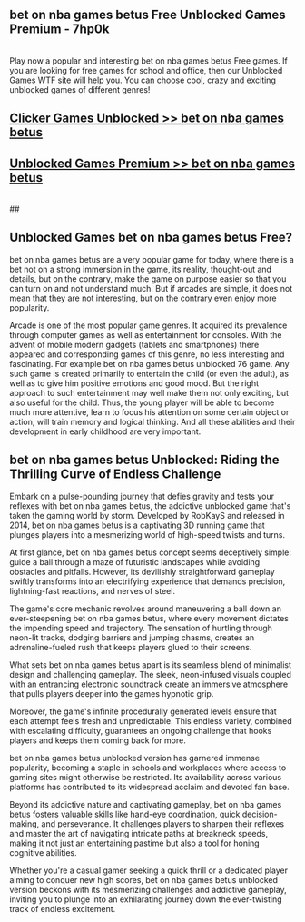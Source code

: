 ## bet on nba games betus Free Unblocked Games Premium - 7hp0k <br>
<br>
Play now a popular and interesting bet on nba games betus Free games. If you are looking for free games for school and office, then our Unblocked Games WTF site will help you. You can choose cool, crazy and exciting unblocked games of different genres!


##  [Clicker Games Unblocked >> bet on nba games betus](http://freeplayer.one?title=bet_on_nba_games_betus&ref=04)

##  [Unblocked Games Premium >> bet on nba games betus](http://freeplayer.one?title=bet_on_nba_games_betus&ref=04)
  <br>
  ##



## Unblocked Games bet on nba games betus Free?

bet on nba games betus are a very popular game for today, where there is a bet not on a strong immersion in the game, its reality, thought-out and details, but on the contrary, make the game on purpose easier so that you can turn on and not understand much. But if arcades are simple, it does not mean that they are not interesting, but on the contrary even enjoy more popularity.

Arcade is one of the most popular game genres. It acquired its prevalence through computer games as well as entertainment for consoles. With the advent of mobile modern gadgets (tablets and smartphones) there appeared and corresponding games of this genre, no less interesting and fascinating. For example bet on nba games betus unblocked 76 game. Any such game is created primarily to entertain the child (or even the adult), as well as to give him positive emotions and good mood. But the right approach to such entertainment may well make them not only exciting, but also useful for the child. Thus, the young player will be able to become much more attentive, learn to focus his attention on some certain object or action, will train memory and logical thinking. And all these abilities and their development in early childhood are very important.

##  bet on nba games betus Unblocked: Riding the Thrilling Curve of Endless Challenge

Embark on a pulse-pounding journey that defies gravity and tests your reflexes with bet on nba games betus, the addictive unblocked game that's taken the gaming world by storm. Developed by RobKayS and released in 2014, bet on nba games betus is a captivating 3D running game that plunges players into a mesmerizing world of high-speed twists and turns.

At first glance, bet on nba games betus concept seems deceptively simple: guide a ball through a maze of futuristic landscapes while avoiding obstacles and pitfalls. However, its devilishly straightforward gameplay swiftly transforms into an electrifying experience that demands precision, lightning-fast reactions, and nerves of steel.

The game's core mechanic revolves around maneuvering a ball down an ever-steepening bet on nba games betus, where every movement dictates the impending speed and trajectory. The sensation of hurtling through neon-lit tracks, dodging barriers and jumping chasms, creates an adrenaline-fueled rush that keeps players glued to their screens.

What sets bet on nba games betus apart is its seamless blend of minimalist design and challenging gameplay. The sleek, neon-infused visuals coupled with an entrancing electronic soundtrack create an immersive atmosphere that pulls players deeper into the games hypnotic grip.

Moreover, the game's infinite procedurally generated levels ensure that each attempt feels fresh and unpredictable. This endless variety, combined with escalating difficulty, guarantees an ongoing challenge that hooks players and keeps them coming back for more.

bet on nba games betus unblocked version has garnered immense popularity, becoming a staple in schools and workplaces where access to gaming sites might otherwise be restricted. Its availability across various platforms has contributed to its widespread acclaim and devoted fan base.

Beyond its addictive nature and captivating gameplay, bet on nba games betus fosters valuable skills like hand-eye coordination, quick decision-making, and perseverance. It challenges players to sharpen their reflexes and master the art of navigating intricate paths at breakneck speeds, making it not just an entertaining pastime but also a tool for honing cognitive abilities.

Whether you're a casual gamer seeking a quick thrill or a dedicated player aiming to conquer new high scores, bet on nba games betus unblocked version beckons with its mesmerizing challenges and addictive gameplay, inviting you to plunge into an exhilarating journey down the ever-twisting track of endless excitement.